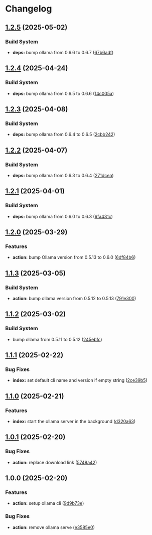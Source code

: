 # Changelog

## [1.2.5](https://github.com/ai-action/setup-ollama/compare/v1.2.4...v1.2.5) (2025-05-02)


### Build System

* **deps:** bump ollama from 0.6.6 to 0.6.7 ([67b6adf](https://github.com/ai-action/setup-ollama/commit/67b6adf8eb0a8ca99fe5cf27dbbe15685e18d051))

## [1.2.4](https://github.com/ai-action/setup-ollama/compare/v1.2.3...v1.2.4) (2025-04-24)


### Build System

* **deps:** bump ollama from 0.6.5 to 0.6.6 ([14c005a](https://github.com/ai-action/setup-ollama/commit/14c005af53f0cd6a14e50251e0269166b43be7c0))

## [1.2.3](https://github.com/ai-action/setup-ollama/compare/v1.2.2...v1.2.3) (2025-04-08)


### Build System

* **deps:** bump ollama from 0.6.4 to 0.6.5 ([2cbb242](https://github.com/ai-action/setup-ollama/commit/2cbb24213cea3dbca023ea55cbe9d83d905a6927))

## [1.2.2](https://github.com/ai-action/setup-ollama/compare/v1.2.1...v1.2.2) (2025-04-07)


### Build System

* **deps:** bump ollama from 0.6.3 to 0.6.4 ([271dcea](https://github.com/ai-action/setup-ollama/commit/271dcea798418f66b445b55273667accadbb01e2))

## [1.2.1](https://github.com/ai-action/setup-ollama/compare/v1.2.0...v1.2.1) (2025-04-01)


### Build System

* **deps:** bump ollama from 0.6.0 to 0.6.3 ([6fa431c](https://github.com/ai-action/setup-ollama/commit/6fa431c2bff7a2b3bf489d27d1f2a474330e37ad))

## [1.2.0](https://github.com/ai-action/setup-ollama/compare/v1.1.3...v1.2.0) (2025-03-29)

### Features

- **action:** bump Ollama version from 0.5.13 to 0.6.0 ([6df84b6](https://github.com/ai-action/setup-ollama/commit/6df84b69934ef1f2bd34ae883497289f913d5102))

## [1.1.3](https://github.com/ai-action/setup-ollama/compare/v1.1.2...v1.1.3) (2025-03-05)

### Build System

- **action:** bump ollama version from 0.5.12 to 0.5.13 ([791e300](https://github.com/ai-action/setup-ollama/commit/791e300357a9fe11a8dc107126fe06effea6d081))

## [1.1.2](https://github.com/ai-action/setup-ollama/compare/v1.1.1...v1.1.2) (2025-03-02)

### Build System

- bump ollama from 0.5.11 to 0.5.12 ([245ebfc](https://github.com/ai-action/setup-ollama/commit/245ebfce12f4aabc6f777018b225479ce0742643))

## [1.1.1](https://github.com/ai-action/setup-ollama/compare/v1.1.0...v1.1.1) (2025-02-22)

### Bug Fixes

- **index:** set default cli name and version if empty string ([2ce39b5](https://github.com/ai-action/setup-ollama/commit/2ce39b509814cd21bab6f704af4103769f2b977b))

## [1.1.0](https://github.com/ai-action/setup-ollama/compare/v1.0.1...v1.1.0) (2025-02-21)

### Features

- **index:** start the ollama server in the background ([d320a63](https://github.com/ai-action/setup-ollama/commit/d320a6333b086e124155abcc2501ad849fa005e3))

## [1.0.1](https://github.com/ai-action/setup-ollama/compare/v1.0.0...v1.0.1) (2025-02-20)

### Bug Fixes

- **action:** replace download link ([5748a42](https://github.com/ai-action/setup-ollama/commit/5748a4200b3ccfe31f116bf0fb1d3d742c0729ee))

## 1.0.0 (2025-02-20)

### Features

- **action:** setup ollama cli ([9d9b73e](https://github.com/ai-action/setup-ollama/commit/9d9b73e2f8f59a1cc004c2a460133cb31543d6c0))

### Bug Fixes

- **action:** remove ollama serve ([e3585e0](https://github.com/ai-action/setup-ollama/commit/e3585e0fdc2b7e20c9274070bdd2b5af31fc8594))
